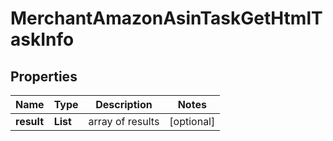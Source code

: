 # MerchantAmazonAsinTaskGetHtmlTaskInfo


## Properties

| Name | Type | Description | Notes |
|------------ | ------------- | ------------- | -------------|
**result** | **List<MerchantAmazonAsinTaskGetHtmlResultInfo>** | array of results |[optional]|